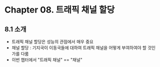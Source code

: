 # Chapter 08. 트래픽 채널 할당

## 8.1 소개

- 트래픽 채널 할당은 성능의 관점에서 매우 중요
- 채널 할당 : 기지국이 이동국들에 대하여 트래픽 채널을 어떻게 부여하여야 할 것인가를 다룸
- 이번 챕터에서 "트래픽 채널" == "채널"

 
